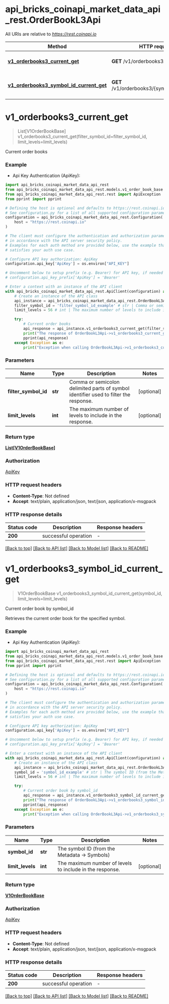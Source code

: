 # api_bricks_coinapi_market_data_api_rest.OrderBookL3Api

All URIs are relative to *https://rest.coinapi.io*

Method | HTTP request | Description
------------- | ------------- | -------------
[**v1_orderbooks3_current_get**](OrderBookL3Api.md#v1_orderbooks3_current_get) | **GET** /v1/orderbooks3/current | Current order books
[**v1_orderbooks3_symbol_id_current_get**](OrderBookL3Api.md#v1_orderbooks3_symbol_id_current_get) | **GET** /v1/orderbooks3/{symbol_id}/current | Current order book by symbol_id


# **v1_orderbooks3_current_get**
> List[V1OrderBookBase] v1_orderbooks3_current_get(filter_symbol_id=filter_symbol_id, limit_levels=limit_levels)

Current order books

### Example

* Api Key Authentication (ApiKey):

```python
import api_bricks_coinapi_market_data_api_rest
from api_bricks_coinapi_market_data_api_rest.models.v1_order_book_base import V1OrderBookBase
from api_bricks_coinapi_market_data_api_rest.rest import ApiException
from pprint import pprint

# Defining the host is optional and defaults to https://rest.coinapi.io
# See configuration.py for a list of all supported configuration parameters.
configuration = api_bricks_coinapi_market_data_api_rest.Configuration(
    host = "https://rest.coinapi.io"
)

# The client must configure the authentication and authorization parameters
# in accordance with the API server security policy.
# Examples for each auth method are provided below, use the example that
# satisfies your auth use case.

# Configure API key authorization: ApiKey
configuration.api_key['ApiKey'] = os.environ["API_KEY"]

# Uncomment below to setup prefix (e.g. Bearer) for API key, if needed
# configuration.api_key_prefix['ApiKey'] = 'Bearer'

# Enter a context with an instance of the API client
with api_bricks_coinapi_market_data_api_rest.ApiClient(configuration) as api_client:
    # Create an instance of the API class
    api_instance = api_bricks_coinapi_market_data_api_rest.OrderBookL3Api(api_client)
    filter_symbol_id = 'filter_symbol_id_example' # str | Comma or semicolon delimited parts of symbol identifier used to filter the response. (optional)
    limit_levels = 56 # int | The maximum number of levels to include in the response. (optional)

    try:
        # Current order books
        api_response = api_instance.v1_orderbooks3_current_get(filter_symbol_id=filter_symbol_id, limit_levels=limit_levels)
        print("The response of OrderBookL3Api->v1_orderbooks3_current_get:\n")
        pprint(api_response)
    except Exception as e:
        print("Exception when calling OrderBookL3Api->v1_orderbooks3_current_get: %s\n" % e)
```



### Parameters


Name | Type | Description  | Notes
------------- | ------------- | ------------- | -------------
 **filter_symbol_id** | **str**| Comma or semicolon delimited parts of symbol identifier used to filter the response. | [optional] 
 **limit_levels** | **int**| The maximum number of levels to include in the response. | [optional] 

### Return type

[**List[V1OrderBookBase]**](V1OrderBookBase.md)

### Authorization

[ApiKey](../README.md#ApiKey)

### HTTP request headers

 - **Content-Type**: Not defined
 - **Accept**: text/plain, application/json, text/json, application/x-msgpack

### HTTP response details

| Status code | Description | Response headers |
|-------------|-------------|------------------|
**200** | successful operation |  -  |

[[Back to top]](#) [[Back to API list]](../README.md#documentation-for-api-endpoints) [[Back to Model list]](../README.md#documentation-for-models) [[Back to README]](../README.md)

# **v1_orderbooks3_symbol_id_current_get**
> V1OrderBookBase v1_orderbooks3_symbol_id_current_get(symbol_id, limit_levels=limit_levels)

Current order book by symbol_id

Retrieves the current order book for the specified symbol.

### Example

* Api Key Authentication (ApiKey):

```python
import api_bricks_coinapi_market_data_api_rest
from api_bricks_coinapi_market_data_api_rest.models.v1_order_book_base import V1OrderBookBase
from api_bricks_coinapi_market_data_api_rest.rest import ApiException
from pprint import pprint

# Defining the host is optional and defaults to https://rest.coinapi.io
# See configuration.py for a list of all supported configuration parameters.
configuration = api_bricks_coinapi_market_data_api_rest.Configuration(
    host = "https://rest.coinapi.io"
)

# The client must configure the authentication and authorization parameters
# in accordance with the API server security policy.
# Examples for each auth method are provided below, use the example that
# satisfies your auth use case.

# Configure API key authorization: ApiKey
configuration.api_key['ApiKey'] = os.environ["API_KEY"]

# Uncomment below to setup prefix (e.g. Bearer) for API key, if needed
# configuration.api_key_prefix['ApiKey'] = 'Bearer'

# Enter a context with an instance of the API client
with api_bricks_coinapi_market_data_api_rest.ApiClient(configuration) as api_client:
    # Create an instance of the API class
    api_instance = api_bricks_coinapi_market_data_api_rest.OrderBookL3Api(api_client)
    symbol_id = 'symbol_id_example' # str | The symbol ID (from the Metadata -> Symbols)
    limit_levels = 56 # int | The maximum number of levels to include in the response. (optional)

    try:
        # Current order book by symbol_id
        api_response = api_instance.v1_orderbooks3_symbol_id_current_get(symbol_id, limit_levels=limit_levels)
        print("The response of OrderBookL3Api->v1_orderbooks3_symbol_id_current_get:\n")
        pprint(api_response)
    except Exception as e:
        print("Exception when calling OrderBookL3Api->v1_orderbooks3_symbol_id_current_get: %s\n" % e)
```



### Parameters


Name | Type | Description  | Notes
------------- | ------------- | ------------- | -------------
 **symbol_id** | **str**| The symbol ID (from the Metadata -&gt; Symbols) | 
 **limit_levels** | **int**| The maximum number of levels to include in the response. | [optional] 

### Return type

[**V1OrderBookBase**](V1OrderBookBase.md)

### Authorization

[ApiKey](../README.md#ApiKey)

### HTTP request headers

 - **Content-Type**: Not defined
 - **Accept**: text/plain, application/json, text/json, application/x-msgpack

### HTTP response details

| Status code | Description | Response headers |
|-------------|-------------|------------------|
**200** | successful operation |  -  |

[[Back to top]](#) [[Back to API list]](../README.md#documentation-for-api-endpoints) [[Back to Model list]](../README.md#documentation-for-models) [[Back to README]](../README.md)

